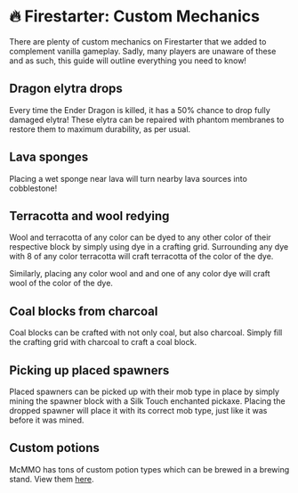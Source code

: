 # 🔥 Firestarter: Custom Mechanics
There are plenty of custom mechanics on Firestarter that we added to complement vanilla gameplay. Sadly, many players are unaware of these and as such, this guide will outline everything you need to know!

## Dragon elytra drops
Every time the Ender Dragon is killed, it has a 50% chance to drop fully damaged elytra! These elytra can be repaired with phantom membranes to restore them to maximum durability, as per usual.

## Lava sponges
Placing a wet sponge near lava will turn nearby lava sources into cobblestone!

## Terracotta and wool redying
Wool and terracotta of any color can be dyed to any other color of their respective block by simply using dye in a crafting grid. Surrounding any dye with 8 of any color terracotta will craft terracotta of the color of the dye.

Similarly, placing any color wool and and one of any color dye will craft wool of the color of the dye.

## Coal blocks from charcoal
Coal blocks can be crafted with not only coal, but also charcoal. Simply fill the crafting grid with charcoal to craft a coal block.

## Picking up placed spawners
Placed spawners can be picked up with their mob type in place by simply mining the spawner block with a Silk Touch enchanted pickaxe. Placing the dropped spawner will place it with its correct mob type, just like it was before it was mined.

## Custom potions
McMMO has tons of custom potion types which can be brewed in a brewing stand. View them [here](https://mcmmo.fandom.com/wiki/Alchemy).
